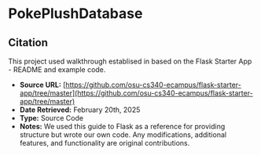 # PokePlushDatabase

## Citation

This project used walkthrough establised in based on the Flask Starter App - README and example code.

- **Source URL:** [https://github.com/osu-cs340-ecampus/flask-starter-app/tree/master](https://github.com/osu-cs340-ecampus/flask-starter-app/tree/master)  
- **Date Retrieved:** February 20th, 2025  
- **Type:** Source Code  
- **Notes:** We used this guide to Flask as a reference for providing structure but wrote our own code. Any modifications, additional features, and functionality are original contributions.
